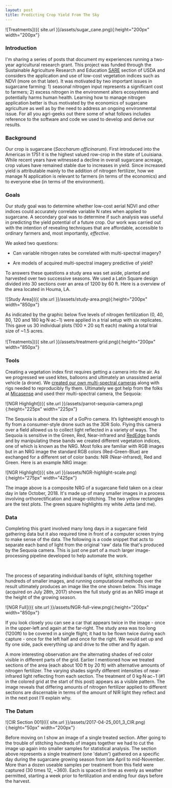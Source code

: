 ```yaml
---
layout: post
title: Predicting Crop Yield From The Sky
---
```


![Treatments]({{ site.url }}/assets/sugar_cane.png){:height="200px" width="200px"} 

### Introduction

I'm sharing a series of posts that document my experiences running a two-year agricultural research grant. This project was funded through the Sustainable Agriculture Research and Education [SARE](https://www.sare.org/) section of USDA and considers the application and use of low-cost vegetation indices such as NDVI (more on that later). It was motivated by two important issues in sugarcane farming: 1) seasonal nitrogen input represents a significant cost to farmers; 2) excess nitrogen in the environment alters ecosystems and potentially harms human health. Learning how to manage nitrogen application better is thus motivated by the economics of sugarcane agriculture as well as by the need to address an ongoing environmental issue. For all you agri-geeks out there some of what follows includes reference to the software and code we used to develop and derive our results.

### Background

Our crop is sugarcane (*Saccharum officinarum*). First introduced into the Americas in 1751 it is the highest valued row-crop in the state of Louisiana. While recent years have witnessed a decline in overall sugarcane acreage, crop values have remained stable due to increases in yield. Since increased yield is attributable mainly to the addition of nitrogen fertilizer, how we manage N application is relevant to farmers (in terms of the economics) and to everyone else (in terms of the environment). 
 
### Goals
Our study goal was to determine whether low-cost aerial NDVI and other indices could accurately correlate variable N rates when applied to sugarcane. A secondary goal was to determine if such analysis was useful in predicting the yield potential of a future crop. Our work was carried out with the intention of revealing techniques that are affordable, accessible to ordinary farmers and, most importantly, *effective*.

We asked two questions:

* Can variable nitrogen rates be correlated with multi-spectral imagery?

* Are models of acquired multi-spectral imagery predictive of yield?


 To answers these questions a study area was set aside, planted and harvested over two successive seasons. We used a Latin Square design divided into 30 sections over an area of 1200 by 60 ft. Here is a overview of the area located in Houma, LA.

![Study Area]({{ site.url }}/assets/study-area.png){:height="200px" width="850px"} 

As indicated by the graphic below five levels of nitrogen fertilization (0, 40, 80, 120 and 180 kg·N·ac−1) were applied in a trial setup with six replicates. This gave us 30 individual plots (100 × 20 sq ft each) making a total trial size of ~1.5 acres.
<br />  
![Treatments]({{ site.url }}/assets/treatment-grid.png){:height="200px" width="850px"} 
<br />  

### Tools

Creating a vegetation index first requires getting a camera into the air. As we progressed we used kites, balloons and ultimately an unassisted aerial vehicle (a drone). We [created our own multi-spectral cameras](https://publiclab.org/wiki/near-infrared-camera) along with rigs needed to reproducibly fly them. Ultimately we got help from the folks at [Micasense](https://www.micasense.com/) and used their multi-spectral camera, the Sequoia:

![NGR Highlight]({{ site.url }}/assets/parrot-sequoia-camera.png){:height="225px" width="225px"}

The Sequoia is about the size of a GoPro camera. It’s lightweight enough to fly from a consumer-style drone such as the 3DR Solo. Flying this camera over a field allowed us to collect light reflected in a variety of ways. The Sequoia is sensitive in the Green, Red, Near-infrared and [RedEdge](https://en.wikipedia.org/wiki/Red_edge) bands and by manipulating these bands we created different vegetation indices, one of which is known as the NRG. Most folks are familiar with RGB images but in an NRG image the standard RGB colors (Red-Green-Blue) are exchanged for a different set of color bands: NIR (Near-infrared), Red and Green. Here is an example NRG image:

![NGR Highlight]({{ site.url }}/assets/NGR-highlight-scale.png){:height="275px" width="425px"}

The image above is a composite NRG of a sugarcane field taken on a clear day in late October, 2018. It's made up of many smaller images in a process involving orthorectification and image-stitching. The two yellow rectangles are the test plots. The green square highlights my white Jetta (and me). 

### Data

Completing this grant involved many long days in a sugarcane field gathering data but it also required time in front of a computer screen trying to make sense of the data. The following is a code snippet that acts to separate each band of light from the original 'raw' data file that's produced by the Sequoia camera. This is just one part of a much larger image-processing pipeline developed to help automate the work.
<br />  

<!-- {% highlight python %} {% endhighlight %} -->
<script src="https://gist.github.com/geraldmc/1d3f059a33a30caf73a7f0446892f76f.js"></script>
<br />  

The process of separating individual bands of light, stitching together hundreds of smaller images, and running  computational methods over the result ultimately produces an image like the one shown below. This image (acquired on July 28th, 2017) shows the full study grid as an NRG image at the height of the growing season.

![NGR Full]({{ site.url }}/assets/NGR-full-view.png){:height="200px" width="850px"} 

If you look closely you can see a car that appears twice in the image - once in the upper-left and again at the far-right. The study area was too long (1200ft) to be covered in a single flight; it had to be flown twice during each capture - once for the left half and once for the right. We would set up and fly one side, pack everything up and drive to the other and fly again.

A more interesting observation are the alternating shades of red color visible in different parts of the grid. Earlier I mentioned how we treated sections of the area (each about 100 ft by 20 ft) with alternative amounts of nitrogen fertilizer. The varying shades signify different intensities of near-infrared light reflecting from each section. The treatment of 0 kg·N·ac−1 (#1 in the colored grid at the start of this post) appears as a visible pattern. The image reveals that differing amounts of nitrogen fertilizer applied to different sections are discernable in terms of the amount of NIR light they reflect and in the next post I'll explain why.    

### The Datum

![CIR Section 001]({{ site.url }}/assets/2017-04-25_001_3_CIR.png){:height="50px" width="200px"} 

Before moving on I show an image of a single treated section. After going to the trouble of stitching hundreds of images together we had to cut the image up again into smaller samples for statistical analysis. The section above represents a single treatment (one 'datum') gathered on a specific day during the sugarcane growing season from late April to mid-November. More than a dozen useable samples per treatment from this field were captured (30 times 12, ~360). Each is spaced in time as evenly as weather permitted, starting a week prior to fertilization and ending four days before the harvest.